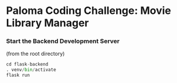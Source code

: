 # Paloma Coding Challenge: Movie Library Manager

### Start the Backend Development Server

 (from the root directory)
```python
cd flask-backend
. venv/bin/activate
flask run
```